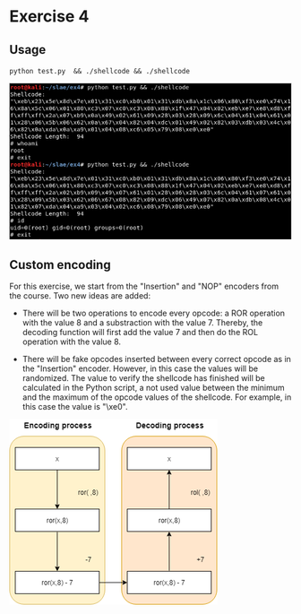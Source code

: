 # Exercise 4

## Usage

```
python test.py  && ./shellcode && ./shellcode
```
![Screenshot](images/1.png)



## Custom encoding

For this exercise, we start from the "Insertion" and "NOP" encoders from the course. Two new ideas are added:

- There will be two operations to encode every opcode: a ROR operation with the value 8 and a substraction with the value 7. Thereby, the decoding function will first add the value 7 and then do the ROL operation with the value 8.

- There will be fake opcodes inserted between every correct opcode as in the "Insertion" encoder. However, in this case the values will be randomized. The value to verify the shellcode has finished will be calculated in the Python script, a not used value between the minimum and the maximum of the opcode values of the shellcode. For example, in this case the value is "\xe0".

![Screenshot](images/2.png)